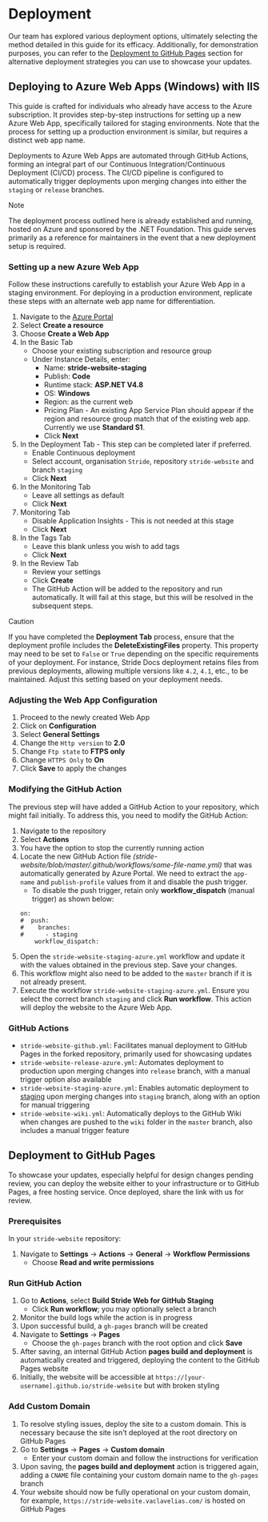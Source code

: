 # Deployment

Our team has explored various deployment options, ultimately selecting the method detailed in this guide for its efficacy. Additionally, for demonstration purposes, you can refer to the [Deployment to GitHub Pages](deployment-azure.md#deployment-to-github-pages) section for alternative deployment strategies you can use to showcase your updates.

## Deploying to Azure Web Apps (Windows) with IIS

This guide is crafted for individuals who already have access to the Azure subscription. It provides step-by-step instructions for setting up a new Azure Web App, specifically tailored for staging environments. Note that the process for setting up a production environment is similar, but requires a distinct web app name.

Deployments to Azure Web Apps are automated through GitHub Actions, forming an integral part of our Continuous Integration/Continuous Deployment (CI/CD) process. The CI/CD pipeline is configured to automatically trigger deployments upon merging changes into either the `staging` or `release` branches.

> [!NOTE]
> The deployment process outlined here is already established and running, hosted on Azure and sponsored by the .NET Foundation. This guide serves primarily as a reference for maintainers in the event that a new deployment setup is required.

### Setting up a new Azure Web App

Follow these instructions carefully to establish your Azure Web App in a staging environment. For deploying in a production environment, replicate these steps with an alternate web app name for differentiation.

1. Navigate to the [Azure Portal](https://portal.azure.com/)
1. Select **Create a resource**
1. Choose **Create a Web App**
1. In the Basic Tab
   - Choose your existing subscription and resource group
   - Under Instance Details, enter:
      - Name: **stride-website-staging**
      - Publish: **Code**
      - Runtime stack: **ASP.NET V4.8**
      - OS: **Windows**
      - Region: as the current web
      - Pricing Plan - An existing App Service Plan should appear if the region and resource group match that of the existing web app. Currently we use **Standard S1**.
      - Click **Next**
1. In the Deployment Tab - This step can be completed later if preferred.
   - Enable Continuous deployment
   - Select account, organisation `Stride`, repository `stride-website` and branch `staging`
   - Click **Next**
1. In the Monitoring Tab
   - Leave all settings as default
   - Click **Next**
1. Monitoring Tab
   - Disable Application Insights - This is not needed at this stage
   - Click **Next**
1. In the Tags Tab
   - Leave this blank unless you wish to add tags
   - Click **Next**
1. In the Review Tab
   - Review your settings
   - Click **Create**
   - The GitHub Action will be added to the repository and run automatically. It will fail at this stage, but this will be resolved in the subsequent steps.

> [!CAUTION]
> If you have completed the **Deployment Tab** process, ensure that the deployment profile includes the **DeleteExistingFiles** property. This property may need to be set to `False` or `True` depending on the specific requirements of your deployment. For instance, Stride Docs deployment retains files from previous deployments, allowing multiple versions like `4.2`, `4.1`, etc., to be maintained. Adjust this setting based on your deployment needs.

### Adjusting the Web App Configuration

1. Proceed to the newly created Web App
1. Click on **Configuration**
1. Select **General Settings**
1. Change the `Http version` to **2.0**
1. Change `Ftp state` to **FTPS only**
1. Change `HTTPS Only` to **On**
1. Click **Save** to apply the changes

### Modifying the GitHub Action

The previous step will have added a GitHub Action to your repository, which might fail initially. To address this, you need to modify the GitHub Action:

1. Navigate to the repository
1. Select **Actions**
1. You have the option to stop the currently running action
1. Locate the new GitHub Action file *(stride-website/blob/master/.github/workflows/some-file-name.yml)* that was automatically generated by Azure Portal. We need to extract the `app-name` and `publish-profile` values from it and disable the push trigger.
   - To disable the push trigger, retain only **workflow_dispatch** (manual trigger) as shown below:
    ```
    on:
    #  push:
    #    branches:
    #      - staging
        workflow_dispatch:
    ```
1. Open the `stride-website-staging-azure.yml` workflow and update it with the values obtained in the previous step. Save your changes.
1. This workflow might also need to be added to the `master` branch if it is not already present.
1. Execute the workflow `stride-website-staging-azure.yml`. Ensure you select the correct branch `staging` and click **Run workflow**. This action will deploy the website to the Azure Web App.

### GitHub Actions

- `stride-website-github.yml`: Facilitates manual deployment to GitHub Pages in the forked repository, primarily used for showcasing updates
- `stride-website-release-azure.yml`: Automates deployment to production upon merging changes into `release` branch, with a manual trigger option also available
- `stride-website-staging-azure.yml`: Enables automatic deployment to [staging](https://stride-website-staging.azurewebsites.net/) upon merging changes into `staging` branch, along with an option for manual triggering
- `stride-website-wiki.yml`: Automatically deploys to the GitHub Wiki when changes are pushed to the `wiki` folder in the `master` branch, also includes a manual trigger feature

## Deployment to GitHub Pages

To showcase your updates, especially helpful for design changes pending review, you can deploy the website either to your infrastructure or to GitHub Pages, a free hosting service. Once deployed, share the link with us for review.

### Prerequisites

In your `stride-website` repository:

1. Navigate to **Settings** → **Actions** → **General** → **Workflow Permissions**
   - Choose **Read and write permissions**

### Run GitHub Action

1. Go to **Actions**, select **Build Stride Web for GitHub Staging**
   - Click **Run workflow**; you may optionally select a branch
2. Monitor the build logs while the action is in progress
3. Upon successful build, a `gh-pages` branch will be created
4. Navigate to **Settings** → **Pages**
   - Choose the `gh-pages` branch with the root option and click **Save**
5. After saving, an internal GitHub Action **pages build and deployment** is automatically created and triggered, deploying the content to the GitHub Pages website
6. Initially, the website will be accessible at `https://[your-username].github.io/stride-website` but with broken styling

### Add Custom Domain

1. To resolve styling issues, deploy the site to a custom domain. This is necessary because the site isn't deployed at the root directory on GitHub Pages
2. Go to **Settings** → **Pages** → **Custom domain**
   - Enter your custom domain and follow the instructions for verification
3. Upon saving, the **pages build and deployment** action is triggered again, adding a `CNAME` file containing your custom domain name to the `gh-pages` branch
4. Your website should now be fully operational on your custom domain, for example, `https://stride-website.vaclavelias.com/` is hosted on GitHub Pages